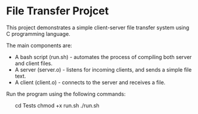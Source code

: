 # File Transfer Projcet

This project demonstrates a simple client-server file transfer system using C programming language.

The main components are:
<ul>
<li>A bash script (run.sh) - automates the process of compiling both server and client files.</li>
<li>A server (server.o) - listens for incoming clients, and sends a simple file text.</li>
<li>A client (client.o) - connects to the server and receives a file.</li>
</ul>

Run the program using the following commands:
<ul>
cd Tests
chmod +x run.sh
./run.sh
</ul>
